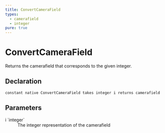 ```yaml
---
title: ConvertCameraField
types:
  - camerafield
  - integer
pure: true
---
```


# ConvertCameraField
Returns the camerafield that corresponds to the given integer.

## Declaration

```
constant native ConvertCameraField takes integer i returns camerafield
```

## Parameters
<dl>
  <dt>i `integer`</dt>
  <dd>The integer representation of the camerafield</dd>
</dl>